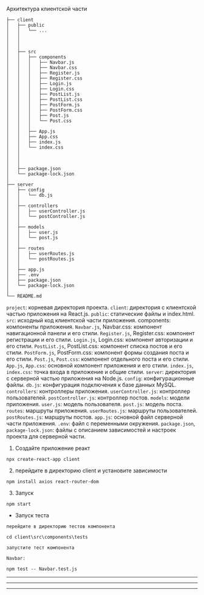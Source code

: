 Архитектура клиентской части

```
├── client
│   ├── public
│   │   └── ...
│   │   
│   │   
│   │
│   ├── src
│   │   ├── components
│   │   │   ├── Navbar.js
│   │   │   ├── Navbar.css
│   │   │   ├── Register.js
│   │   │   ├── Register.css
│   │   │   ├── Login.js
│   │   │   ├── Login.css
│   │   │   ├── PostList.js
│   │   │   ├── PostList.css
│   │   │   ├── PostForm.js
│   │   │   ├── PostForm.css
│   │   │   ├── Post.js
│   │   │   └── Post.css
│   │   │
│   │   ├── App.js
│   │   ├── App.css
│   │   ├── index.js
│   │   └── index.css
│   │   
│   │   
│   │
│   ├── package.json
│   └── package-lock.json
│
├── server
│   ├── config
│   │   └── db.js
│   │
│   ├── controllers
│   │   ├── userController.js
│   │   └── postController.js
│   │
│   ├── models
│   │   ├── user.js
│   │   └── post.js
│   │
│   ├── routes
│   │   ├── userRoutes.js
│   │   └── postRoutes.js
│   │
│   ├── app.js
│   ├── .env
│   ├── package.json
│   └── package-lock.json
│
└── README.md
```

`project`: корневая директория проекта.
`client`: директория с клиентской частью приложения на React.js.
`public`: статические файлы и index.html.
`src`: исходный код клиентской части приложения.
components: компоненты приложения.
`Navbar.js`, Navbar.css: компонент навигационной панели и его стили.
`Register.js`, Register.css: компонент регистрации и его стили.
`Login.js`, Login.css: компонент авторизации и его стили.
`PostList.js`, PostList.css: компонент списка постов и его стили.
`PostForm.js`, PostForm.css: компонент формы создания поста и его стили.
`Post.js`, `Post.css`: компонент отдельного поста и его стили.
`App.js`, `App.css`: основной компонент приложения и его стили.
`index.js`, `index.css`: точка входа в приложение и общие стили.
`server`: директория с серверной частью приложения на Node.js.
`config`: конфигурационные файлы.
`db.js`: конфигурация подключения к базе данных MySQL.
`controllers`: контроллеры приложения.
`userController.js`: контроллер пользователей.
`postController.js`: контроллер постов.
`models`: модели приложения.
`user.js`: модель пользователя.
`post.js`: модель поста.
`routes`: маршруты приложения.
`userRoutes.js`: маршруты пользователей.
`postRoutes.js`: маршруты постов.
`app.js`: основной файл серверной части приложения.
`.env`: файл с переменными окружения.
`package.json`, `package-lock.json`: файлы с описанием зависимостей и настроек проекта для серверной части.


1. Создайте приложение реакт

```
npx create-react-app client
```

2. перейдите в директорию client и установите зависимости

```
npm install axios react-router-dom
```

3. Запуск

```
npm start
```

* Запуск теста
```
перейдите в директорию тестов компонента

сd client\src\components\tests

запустите тест компонента

Navbar:

npm test -- Navbar.test.js
```

_________________
_________________
_________________
